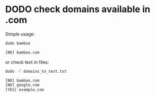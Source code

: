 # DODO check domains available in .com

Simple usage:

```bash
dodo bamboo

[NO] bamboo.com
```

or check text in files:

```bash
dodo -f domains_to_test.txt

[NO] bamboo.com
[NO] google.com
[YES] example.com
```
